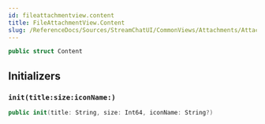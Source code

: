 ```yaml
---
id: fileattachmentview.content 
title: FileAttachmentView.Content
slug: /ReferenceDocs/Sources/StreamChatUI/CommonViews/Attachments/AttachmentViews/fileattachmentview.content
---
```


``` swift
public struct Content 
```

## Initializers

### `init(title:size:iconName:)`

``` swift
public init(title: String, size: Int64, iconName: String?) 
```
